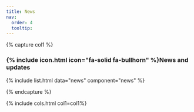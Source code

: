 ```yaml
---
title: News
nav:
  order: 4
  tooltip: 
---
```


{% capture col1 %}
###  {% include icon.html icon="fa-solid fa-bullhorn" %}News and updates

{% include list.html data="news" component="news" %}

{% endcapture %}

{% include cols.html col1=col1%}

<!--{% include grid.html style="square" content=content %}-->
<!--{% include section.html dark=true %}-->